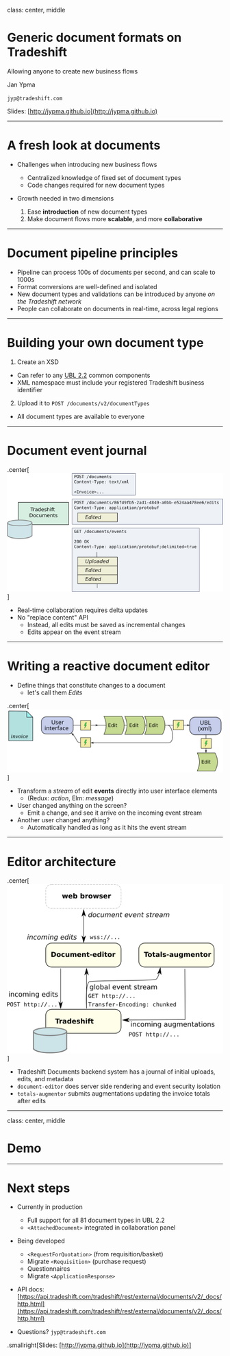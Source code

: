 class: center, middle

# Generic document formats on Tradeshift

Allowing anyone to create new business flows

Jan Ypma

`jyp@tradeshift.com`

Slides: [http://jypma.github.io](http://jypma.github.io)

---

# A fresh look at documents

- Challenges when introducing new business flows
  - Centralized knowledge of fixed set of document types
  - Code changes required for new document types

- Growth needed in two dimensions
  1. Ease **introduction** of new document types
  2. Make document flows more **scalable**, and more **collaborative**

---

# Document pipeline principles

- Pipeline can process 100s of documents per second, and can scale to 1000s
- Format conversions are well-defined and isolated
- New document types and validations can be introduced by anyone _on the Tradeshift network_
- People can collaborate on documents in real-time, across legal regions

---

# Building your own document type

1. Create an XSD
  - Can refer to any [UBL 2.2](http://www.datypic.com/sc/ubl22/ss.html) common components
  - XML namespace must include your registered Tradeshift business identifier

2. Upload it to `POST /documents/v2/documentTypes`

- All document types are available to everyone

---

# Document event journal

.center[![doccore](journal.svg.png)]

- Real-time collaboration requires delta updates
- No "replace content" API
  - Instead, all edits must be saved as incremental changes
  - Edits appear on the event stream

---

# Writing a reactive document editor

- Define things that constitute changes to a document
  - let's call them *Edits*

.center[![doccore](editor_new.svg)]
- Transform a *stream* of edit **events** directly into user interface elements
  - (Redux: *action*, Elm: *message*)
- User changed anything on the screen?
  - Emit a change, and see it arrive on the incoming event stream
- Another user changed anything?
  - Automatically handled as long as it hits the event stream

---

# Editor architecture

.center[![arch](editor_arch.svg.png)]

- Tradeshift Documents backend system has a journal of initial uploads, edits, and metadata
- `document-editor` does server side rendering and event security isolation
- `totals-augmentor` submits augmentations updating the invoice totals after edits

---

class: center, middle

# Demo

---

# Next steps

- Currently in production
  - Full support for all 81 document types in UBL 2.2
  - `<AttachedDocument>` integrated in collaboration panel

- Being developed
  - `<RequestForQuotation>` (from requisition/basket)
  - Migrate `<Requisition>` (purchase request)
  - Questionnaires
  - Migrate `<ApplicationResponse>`

- API docs:  [https://api.tradeshift.com/tradeshift/rest/external/documents/v2/_docs/http.html](https://api.tradeshift.com/tradeshift/rest/external/documents/v2/_docs/http.html)

- Questions? `jyp@tradeshift.com`

.smallright[Slides: [http://jypma.github.io](http://jypma.github.io)]
